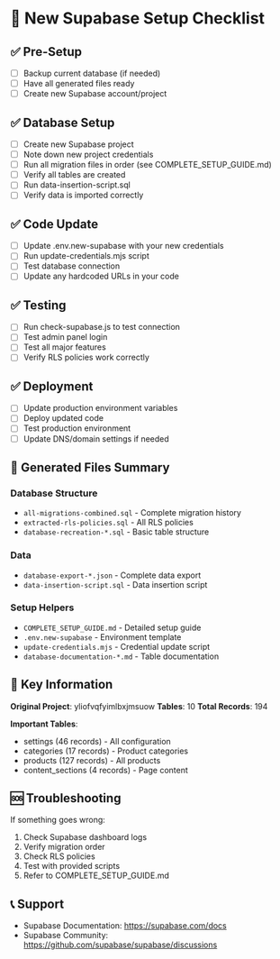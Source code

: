 # 🚀 New Supabase Setup Checklist

## ✅ Pre-Setup
- [ ] Backup current database (if needed)
- [ ] Have all generated files ready
- [ ] Create new Supabase account/project

## ✅ Database Setup
- [ ] Create new Supabase project
- [ ] Note down new project credentials
- [ ] Run all migration files in order (see COMPLETE_SETUP_GUIDE.md)
- [ ] Verify all tables are created
- [ ] Run data-insertion-script.sql
- [ ] Verify data is imported correctly

## ✅ Code Update
- [ ] Update .env.new-supabase with your new credentials
- [ ] Run update-credentials.mjs script
- [ ] Test database connection
- [ ] Update any hardcoded URLs in your code

## ✅ Testing
- [ ] Run check-supabase.js to test connection
- [ ] Test admin panel login
- [ ] Test all major features
- [ ] Verify RLS policies work correctly

## ✅ Deployment
- [ ] Update production environment variables
- [ ] Deploy updated code
- [ ] Test production environment
- [ ] Update DNS/domain settings if needed

## 📁 Generated Files Summary

### Database Structure
- `all-migrations-combined.sql` - Complete migration history
- `extracted-rls-policies.sql` - All RLS policies
- `database-recreation-*.sql` - Basic table structure

### Data
- `database-export-*.json` - Complete data export
- `data-insertion-script.sql` - Data insertion script

### Setup Helpers
- `COMPLETE_SETUP_GUIDE.md` - Detailed setup guide
- `.env.new-supabase` - Environment template
- `update-credentials.mjs` - Credential update script
- `database-documentation-*.md` - Table documentation

## 🔑 Key Information

**Original Project**: yliofvqfyimlbxjmsuow
**Tables**: 10
**Total Records**: 194

**Important Tables**:
- settings (46 records) - All configuration
- categories (17 records) - Product categories
- products (127 records) - All products
- content_sections (4 records) - Page content

## 🆘 Troubleshooting

If something goes wrong:
1. Check Supabase dashboard logs
2. Verify migration order
3. Check RLS policies
4. Test with provided scripts
5. Refer to COMPLETE_SETUP_GUIDE.md

## 📞 Support

- Supabase Documentation: https://supabase.com/docs
- Supabase Community: https://github.com/supabase/supabase/discussions
